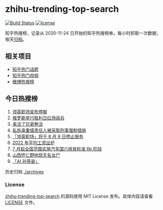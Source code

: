 # zhihu-trending-top-search

[![Build Status](https://github.com/justjavac/zhihu-trending-top-search/workflows/ci/badge.svg?branch=main)](https://github.com/justjavac/zhihu-trending-top-search/actions)
[![license](https://img.shields.io/github/license/justjavac/zhihu-trending-top-search)](https://github.com/justjavac/zhihu-trending-top-search/blob/main/LICENSE)

知乎热搜榜，记录从 2020-11-24 日开始的知乎热搜榜单。每小时抓取一次数据，按天[归档](./archives)。

## 相关项目

- [知乎热门话题](https://github.com/justjavac/zhihu-trending-hot-questions)
- [知乎热门视频](https://github.com/justjavac/zhihu-trending-hot-video)
- [微博热搜榜](https://github.com/justjavac/weibo-trending-hot-search)

## 今日热搜榜

<!-- BEGIN -->
<!-- 最后更新时间 Wed May 10 2023 10:27:04 GMT+0800 (China Standard Time) -->

1. [领英职场宣布停服](https://www.zhihu.com/search?q=%E9%A2%86%E8%8B%B1%E8%81%8C%E5%9C%BA%E5%AE%A3%E5%B8%83%E5%81%9C%E6%9C%8D)
1. [俄罗斯举行胜利日红场阅兵](https://www.zhihu.com/search?q=%E4%BF%84%E7%BD%97%E6%96%AF%E4%B8%BE%E8%A1%8C%E8%83%9C%E5%88%A9%E6%97%A5%E7%BA%A2%E5%9C%BA%E9%98%85%E5%85%B5)
1. [来活了兄弟整活](https://www.zhihu.com/search?q=%E6%9D%A5%E6%B4%BB%E4%BA%86%E5%85%84%E5%BC%9F%E6%95%B4%E6%B4%BB)
1. [私拆承重墙责任人被采取刑事强制措施](https://www.zhihu.com/search?q=%E7%A7%81%E6%8B%86%E6%89%BF%E9%87%8D%E5%A2%99%E8%B4%A3%E4%BB%BB%E4%BA%BA%E8%A2%AB%E9%87%87%E5%8F%96%E5%88%91%E4%BA%8B%E5%BC%BA%E5%88%B6%E6%8E%AA%E6%96%BD)
1. [「领英职场」将于 8 月 9 日停止服务](https://www.zhihu.com/search?q=%E3%80%8C%E9%A2%86%E8%8B%B1%E8%81%8C%E5%9C%BA%E3%80%8D%E5%B0%86%E4%BA%8E%208%20%E6%9C%88%209%20%E6%97%A5%E5%81%9C%E6%AD%A2%E6%9C%8D%E5%8A%A1)
1. [2022 年平均工资出炉](https://www.zhihu.com/search?q=2022%20%E5%B9%B4%E5%B9%B3%E5%9D%87%E5%B7%A5%E8%B5%84%E5%87%BA%E7%82%89)
1. [7 月起全国范围实施汽车国六排放标准 6b 阶段](https://www.zhihu.com/search?q=7%20%E6%9C%88%E8%B5%B7%E5%85%A8%E5%9B%BD%E8%8C%83%E5%9B%B4%E5%AE%9E%E6%96%BD%E6%B1%BD%E8%BD%A6%E5%9B%BD%E5%85%AD%E6%8E%92%E6%94%BE%E6%A0%87%E5%87%86%206b%20%E9%98%B6%E6%AE%B5)
1. [山西怀仁野地现无名女尸](https://www.zhihu.com/search?q=%E5%B1%B1%E8%A5%BF%E6%80%80%E4%BB%81%E9%87%8E%E5%9C%B0%E7%8E%B0%E6%97%A0%E5%90%8D%E5%A5%B3%E5%B0%B8)
1. [「AI 孙燕姿」](https://www.zhihu.com/search?q=%E3%80%8CAI%20%E5%AD%99%E7%87%95%E5%A7%BF%E3%80%8D)

<!-- END -->

历史归档 [./archives](./archives)

### License

[zhihu-trending-top-search](https://github.com/justjavac/zhihu-trending-top-search) 的源码使用 MIT License
发布。具体内容请查看 [LICENSE](./LICENSE) 文件。

